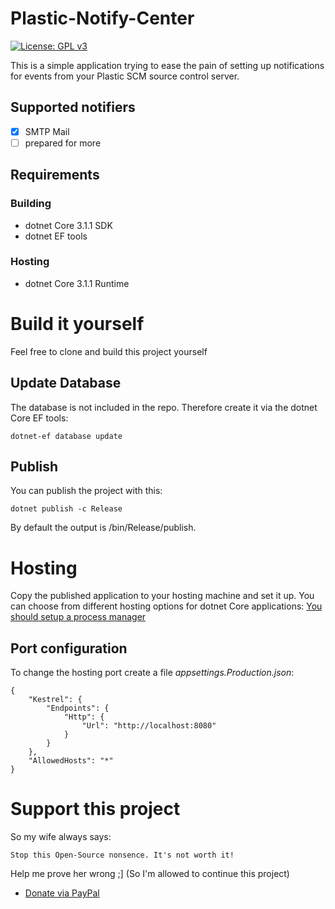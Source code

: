 # Plastic-Notify-Center
[![License: GPL v3](https://img.shields.io/badge/License-GPLv3-blue.svg)](https://www.gnu.org/licenses/gpl-3.0)

This is a simple application trying to ease the pain of setting up notifications for events from your Plastic SCM source control server.

## Supported notifiers
- [x] SMTP Mail
- [ ] prepared for more

## Requirements

### Building
- dotnet Core 3.1.1 SDK
- dotnet EF tools

### Hosting
- dotnet Core 3.1.1 Runtime

# Build it yourself
Feel free to clone and build this project yourself

## Update Database
The database is not included in the repo. Therefore create it via the dotnet Core EF tools:
```
dotnet-ef database update
```

## Publish
You can publish the project with this:
```
dotnet publish -c Release
```
By default the output is /bin/Release/publish.

# Hosting
Copy the published application to your hosting machine and set it up.
You can choose from different hosting options for dotnet Core applications:
[You should setup a process manager](https://docs.microsoft.com/en-us/aspnet/core/host-and-deploy/?view=aspnetcore-3.1#set-up-a-process-manager)

## Port configuration
To change the hosting port create a file *appsettings.Production.json*:
```
{
    "Kestrel": {
        "Endpoints": {
            "Http": {
                "Url": "http://localhost:8080"
            }
        }
    },
    "AllowedHosts": "*"
}
```

# Support this project
So my wife always says:
```
Stop this Open-Source nonsence. It's not worth it!
```
Help me prove her wrong ;] (So I'm allowed to continue this project)
- [Donate via PayPal](https://www.paypal.com/cgi-bin/webscr?cmd=_s-xclick&hosted_button_id=SECLTUNN2B776&source=url)

